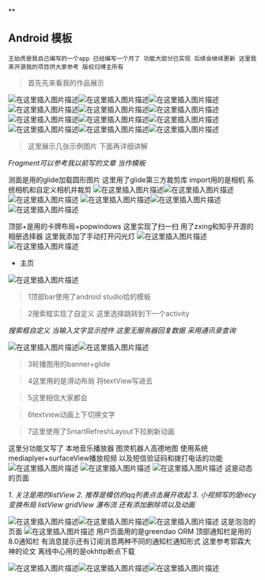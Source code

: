 **

## Android 模板


    王幼虎是我自己编写的一个app 已经编写一个月了 功能大部分已实现 后续会继续更新 这里我来开源我的项目供大家参考 版权归博主所有
   

>首先先来看我的作品展示



![在这里插入图片描述](https://img-blog.csdnimg.cn/2019031715012794.jpg)![在这里插入图片描述](https://img-blog.csdnimg.cn/20190317150143309.jpg)![在这里插入图片描述](https://img-blog.csdnimg.cn/20190317150158754.jpg)
![在这里插入图片描述](https://img-blog.csdnimg.cn/20190317150219716.jpg)![在这里插入图片描述](https://img-blog.csdnimg.cn/20190317150236871.jpg)![在这里插入图片描述](https://img-blog.csdnimg.cn/20190317150250290.jpg)
![在这里插入图片描述](https://img-blog.csdnimg.cn/20190317150303823.jpg)![在这里插入图片描述](https://img-blog.csdnimg.cn/20190317150314777.jpg)![在这里插入图片描述](https://img-blog.csdnimg.cn/20190317150327442.jpg)
![在这里插入图片描述](https://img-blog.csdnimg.cn/20190317150336445.jpg)![在这里插入图片描述](https://img-blog.csdnimg.cn/20190317150350105.jpg)![在这里插入图片描述](https://img-blog.csdnimg.cn/20190317150359192.jpg)



> 这里展示几张示例图片 下面再详细讲解


*Fragment可以参考我以前写的文章 当作模板*

测面是用的glide加载圆形图片 这里用了glide第三方裁剪库
import用的是相机 系统相机和自定义相机并裁剪
![在这里插入图片描述](https://img-blog.csdnimg.cn/20190317161049505.jpg)![在这里插入图片描述](https://img-blog.csdnimg.cn/20190317161511205.jpg)![在这里插入图片描述](https://img-blog.csdnimg.cn/20190317161522800.jpg)
![在这里插入图片描述](https://img-blog.csdnimg.cn/20190317161535434.jpg)![在这里插入图片描述](https://img-blog.csdnimg.cn/20190317161556662.jpg)![在这里插入图片描述](https://img-blog.csdnimg.cn/20190317161612316.jpg)



顶部+是用的卡牌布局+popwindows
这里实现了扫一扫 用了zxing和知乎开源的相册选择器 这里我添加了手动打开闪光灯 
![在这里插入图片描述](https://img-blog.csdnimg.cn/2019031716073536.jpg)![在这里插入图片描述](https://img-blog.csdnimg.cn/20190317160744362.jpg)



 - 主页
 
 
 
![在这里插入图片描述](https://img-blog.csdnimg.cn/2019031715201119.jpg)
 >1顶部bar使用了android studio给的模板

>2搜索框实现了自定义 这里选择跳转到下一个activity


*搜索框自定义 当输入文字显示控件 这里无服务器回复数据 采用通讯录查询*

![在这里插入图片描述](https://img-blog.csdnimg.cn/20190317151656246.jpg)![在这里插入图片描述](https://img-blog.csdnimg.cn/20190317151725369.jpg)
>3轮播图用的banner+glide

>4这里用的是滑动布局 将textView写进去

>5这里相信大家都会

>6textview动画上下切换文字

>7这里使用了SmartRefreshLayout下拉刷新动画 

这里分功能又写了 本地音乐播放器 图灵机器人高德地图 使用系统mediaplyer+surfaceView播放视频 以及短信验证码和拨打电话的功能
![在这里插入图片描述](https://img-blog.csdnimg.cn/20190317155000110.jpg)
![在这里插入图片描述](https://img-blog.csdnimg.cn/20190317155021779.jpg)
![在这里插入图片描述](https://img-blog.csdnimg.cn/20190317155139459.jpg)
这是动态的页面
 

 *1. 关注是用的listView
 2. 推荐是模仿的qq列表点击展开收起 
 3.  小视频写的是recy 变换布局 listView gridView 瀑布流 还有添加删除项以及动画*

 

![在这里插入图片描述](https://img-blog.csdnimg.cn/2019031715574211.jpg)![在这里插入图片描述](https://img-blog.csdnimg.cn/20190317155754642.jpg)![在这里插入图片描述](https://img-blog.csdnimg.cn/20190317155815736.jpg)
这是泡泡的页面
![在这里插入图片描述](https://img-blog.csdnimg.cn/20190317160223250.jpg)
用户页面用的是greendao  ORM
顶部通知栏是用的8.0通知栏 有消息提示还有订阅消息两种不同的通知栏通知形式 这里参考郭霖大神的论文
离线中心用的是okhttp断点下载 


![在这里插入图片描述](https://img-blog.csdnimg.cn/2019031716215189.jpg)![在这里插入图片描述](https://img-blog.csdnimg.cn/20190317162203215.jpg)![在这里插入图片描述](https://img-blog.csdnimg.cn/20190317162214820.jpg)
